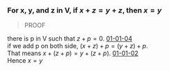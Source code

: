 ### For x, y, and z in V, if $x + z = y + z$, then $x = y$

> PROOF

there is p in V such that $z + p = 0$. [01-01-04](https://github.com/hwangs12/linear_algebra/blob/main/vector_spaces/01-01-04.md) \
if we add p on both side, $(x+z)+p = (y+z)+p$. \
That means $x+(z+p) = y+(z+p)$. [01-01-02](https://github.com/hwangs12/linear_algebra/blob/main/vector_spaces/01-01-02.md) \
Hence $x = y$
